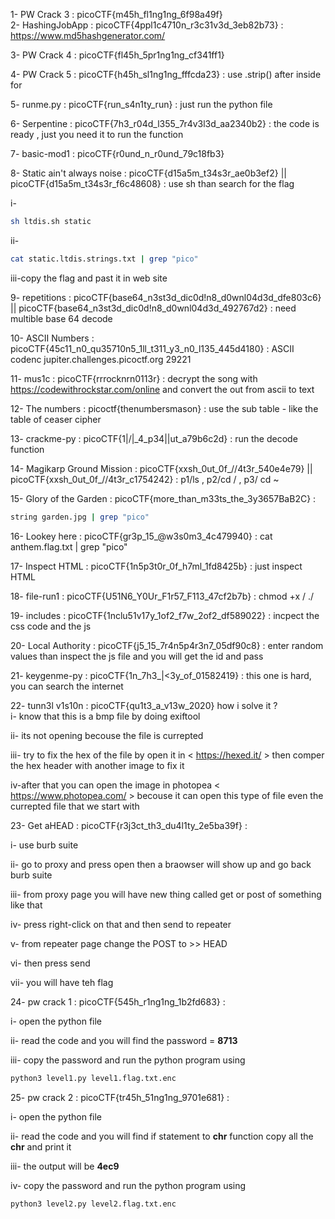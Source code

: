 1- PW Crack 3 : picoCTF{m45h_fl1ng1ng_6f98a49f}<br>
2- HashingJobApp : picoCTF{4ppl1c4710n_r3c31v3d_3eb82b73} : https://www.md5hashgenerator.com/

3- PW Crack 4 : picoCTF{fl45h_5pr1ng1ng_cf341ff1}

4- PW Crack 5 : picoCTF{h45h_sl1ng1ng_fffcda23} : use .strip() after inside for 

5- runme.py : picoCTF{run_s4n1ty_run} : just run the python file 

6- Serpentine : picoCTF{7h3_r04d_l355_7r4v3l3d_aa2340b2} : the code is ready , just you need it to run the function 

7- basic-mod1 : picoCTF{r0und_n_r0und_79c18fb3}

8- Static ain't always noise : picoCTF{d15a5m_t34s3r_ae0b3ef2} || picoCTF{d15a5m_t34s3r_f6c48608} : use sh <bash file name> <static file > than search for the flag 

i-

```bash
sh ltdis.sh static
```
ii-

```bash
cat static.ltdis.strings.txt | grep "pico"
```

iii-copy the flag and past it in web site

9- repetitions : picoCTF{base64_n3st3d_dic0d!n8_d0wnl04d3d_dfe803c6} || picoCTF{base64_n3st3d_dic0d!n8_d0wnl04d3d_492767d2} : need multible base 64 decode

10- ASCII Numbers : picoCTF{45c11_n0_qu35710n5_1ll_t311_y3_n0_l135_445d4180} : ASCII codenc jupiter.challenges.picoctf.org 29221

11- mus1c : picoCTF{rrrocknrn0113r} : decrypt the song with https://codewithrockstar.com/online and convert the out from ascii to text

12- The numbers : picoctf{thenumbersmason} : use the sub table - like the table of ceaser cipher

13- crackme-py : picoCTF{1|\/|_4_p34|\|ut_a79b6c2d} : run the decode function 

14- Magikarp Ground Mission : picoCTF{xxsh_0ut_0f_\/\/4t3r_540e4e79} || picoCTF{xxsh_0ut_0f_\/\/4t3r_c1754242} : p1/ls , p2/cd / , p3/ cd ~

15- Glory of the Garden : picoCTF{more_than_m33ts_the_3y3657BaB2C} : 
```bash
string garden.jpg | grep "pico"
```
16- Lookey here : picoCTF{gr3p_15_@w3s0m3_4c479940} : cat anthem.flag.txt | grep "pico"

17- Inspect HTML : picoCTF{1n5p3t0r_0f_h7ml_1fd8425b} : just inspect HTML

18- file-run1 : picoCTF{U51N6_Y0Ur_F1r57_F113_47cf2b7b} : chmod +x <file name> / ./<file name>

19- includes : picoCTF{1nclu51v17y_1of2_f7w_2of2_df589022} : incpect the css code and the js

20- Local Authority : picoCTF{j5_15_7r4n5p4r3n7_05df90c8} : enter random values than inspect the js file and you will get the id and pass

21- keygenme-py : picoCTF{1n_7h3_|<3y_of_01582419} : this one is hard, you can search the internet

22- tunn3l v1s10n : picoCTF{qu1t3_a_v13w_2020} 
    how i solve it ?     
i- know that this is a bmp file by doing exiftool

ii- its not opening becouse the file is currepted

iii- try to fix the hex of the file by open it in < https://hexed.it/ > then comper the hex header with another image to fix it 

iv-after that you can open the image in photopea < https://www.photopea.com/ > becouse it can open this type of file even the currepted file that we start with


23- Get aHEAD : picoCTF{r3j3ct_th3_du4l1ty_2e5ba39f} : 

i- use burb suite 

ii- go to proxy and press open then a braowser will show up <past the link there> and go back burb suite

iii- from proxy page you will have new thing called get or post of something like that 

iv- press right-click on that and then send to repeater

v- from repeater page change the POST to >> HEAD

vi- then press send 

vii- you will have teh flag

24- pw crack 1 : picoCTF{545h_r1ng1ng_1b2fd683} :


i- open the python file

ii- read the code and you will find the password = **8713**

iii- copy the password and run the python program using 

```bash
python3 level1.py level1.flag.txt.enc
```

25- pw crack 2 : picoCTF{tr45h_51ng1ng_9701e681} :

i- open the python file

ii- read the code and you will find if statement to **chr** function copy all the **chr** and print it 

iii- the output will be **4ec9**

iv- copy the password and run the python program using 

```bash
python3 level2.py level2.flag.txt.enc
```

 
